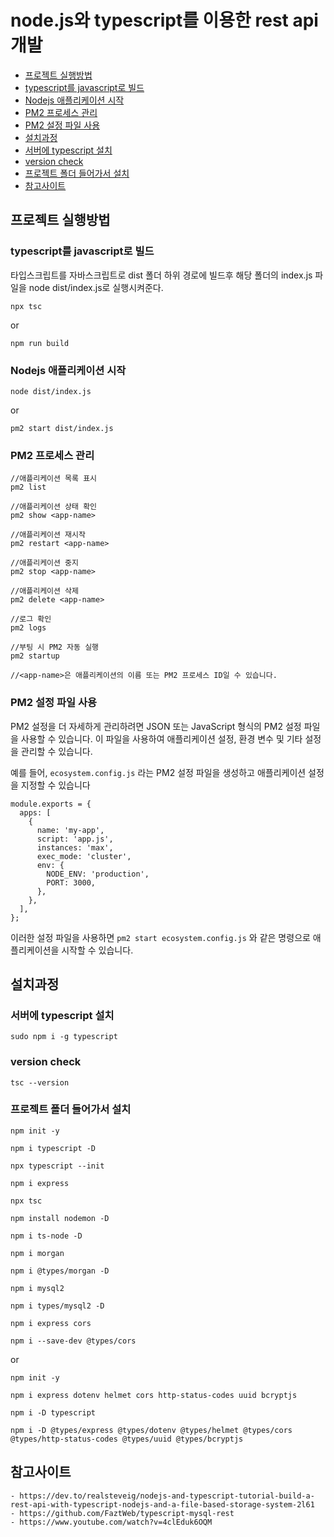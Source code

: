# node.js와 typescript를 이용한 rest api 개발

- [프로젝트 실행방법](#프로젝트-실행방법)
- [typescript를 javascript로 빌드](#typescript를-javascript로-빌드)
- [Nodejs 애플리케이션 시작](#Nodejs-애플리케이션-시작)
- [PM2 프로세스 관리](#PM2-프로세스-관리)
- [PM2 설정 파일 사용](#PM2-설정-파일-사용)
- [설치과정](#설치과정)
- [서버에 typescript 설치](#서버에-typescript-설치)
- [version check](#version-check)
- [프로젝트 폴더 들어가서 설치](#프로젝트-폴더-들어가서-설치)
- [참고사이트](#참고사이트)


## 프로젝트 실행방법
### typescript를 javascript로 빌드
타입스크립트를 자바스크립트로 dist 폴더 하위 경로에 빌드후 해당 폴더의 index.js 파일을 node dist/index.js로 실행시켜준다.
```shell
npx tsc
```
or
```shell
npm run build
```

### Nodejs 애플리케이션 시작
```shell
node dist/index.js
```
or
```shell
pm2 start dist/index.js
```

### PM2 프로세스 관리
```shell
//애플리케이션 목록 표시
pm2 list

//애플리케이션 상태 확인
pm2 show <app-name>

//애플리케이션 재시작
pm2 restart <app-name>

//애플리케이션 중지
pm2 stop <app-name>

//애플리케이션 삭제
pm2 delete <app-name>

//로그 확인
pm2 logs

//부팅 시 PM2 자동 실행
pm2 startup

//<app-name>은 애플리케이션의 이름 또는 PM2 프로세스 ID일 수 있습니다.
```

### PM2 설정 파일 사용
PM2 설정을 더 자세하게 관리하려면 JSON 또는 JavaScript 형식의 PM2 설정 파일을 사용할 수 있습니다. 이 파일을 사용하여 애플리케이션 설정, 환경 변수 및 기타 설정을 관리할 수 있습니다.

예를 들어, `ecosystem.config.js` 라는 PM2 설정 파일을 생성하고 애플리케이션 설정을 지정할 수 있습니다

```shell
module.exports = {
  apps: [
    {
      name: 'my-app',
      script: 'app.js',
      instances: 'max',
      exec_mode: 'cluster',
      env: {
        NODE_ENV: 'production',
        PORT: 3000,
      },
    },
  ],
};
```

이러한 설정 파일을 사용하면 `pm2 start ecosystem.config.js` 와 같은 명령으로 애플리케이션을 시작할 수 있습니다.



## 설치과정
### 서버에 typescript 설치
```shell
sudo npm i -g typescript
```

### version check
```shell
tsc --version
```

### 프로젝트 폴더 들어가서 설치
```shell
npm init -y

npm i typescript -D

npx typescript --init

npm i express

npx tsc

npm install nodemon -D

npm i ts-node -D

npm i morgan

npm i @types/morgan -D

npm i mysql2

npm i types/mysql2 -D

npm i express cors

npm i --save-dev @types/cors
```
or
```shell
npm init -y

npm i express dotenv helmet cors http-status-codes uuid bcryptjs

npm i -D typescript

npm i -D @types/express @types/dotenv @types/helmet @types/cors @types/http-status-codes @types/uuid @types/bcryptjs
```


## 참고사이트
```
- https://dev.to/realsteveig/nodejs-and-typescript-tutorial-build-a-rest-api-with-typescript-nodejs-and-a-file-based-storage-system-2l61
- https://github.com/FaztWeb/typescript-mysql-rest
- https://www.youtube.com/watch?v=4clEduk6OQM
```
